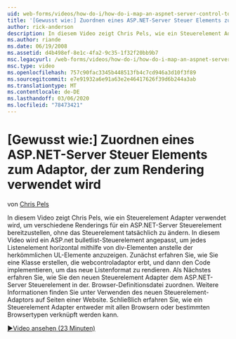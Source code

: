 ```yaml
---
uid: web-forms/videos/how-do-i/how-do-i-map-an-aspnet-server-control-to-the-adaptor-used-to-render-it
title: '[Gewusst wie:] Zuordnen eines ASP.NET-Server Steuer Elements zum Adaptor, der zum Rendering verwendet wird | Microsoft-Dokumentation'
author: rick-anderson
description: In diesem Video zeigt Chris Pels, wie ein Steuerelement Adapter verwendet wird, um verschiedene Renderings für ein ASP.NET-Server Steuerelement bereitzustellen, ohne dass die c...
ms.author: riande
ms.date: 06/19/2008
ms.assetid: d4b498ef-8e1c-4fa2-9c35-1f32f20bb9b7
msc.legacyurl: /web-forms/videos/how-do-i/how-do-i-map-an-aspnet-server-control-to-the-adaptor-used-to-render-it
msc.type: video
ms.openlocfilehash: 757c90fac3345b448513fb4c7cd946a3d10f3f89
ms.sourcegitcommit: e7e91932a6e91a63e2e46417626f39d6b244a3ab
ms.translationtype: MT
ms.contentlocale: de-DE
ms.lasthandoff: 03/06/2020
ms.locfileid: "78473421"
---
```

# <a name="how-do-i-map-an-aspnet-server-control-to-the-adaptor-used-to-render-it"></a>[Gewusst wie:] Zuordnen eines ASP.NET-Server Steuer Elements zum Adaptor, der zum Rendering verwendet wird

von [Chris Pels](https://twitter.com/chrispels)

In diesem Video zeigt Chris Pels, wie ein Steuerelement Adapter verwendet wird, um verschiedene Renderings für ein ASP.NET-Server Steuerelement bereitzustellen, ohne das Steuerelement tatsächlich zu ändern. In diesem Video wird ein ASP.net bulletlist-Steuerelement angepasst, um jedes Listenelement horizontal mithilfe von div-Elementen anstelle der herkömmlichen UL-Elemente anzuzeigen. Zunächst erfahren Sie, wie Sie eine Klasse erstellen, die webcontroladaptor erbt, und dann den Code implementieren, um das neue Listenformat zu rendieren. Als Nächstes erfahren Sie, wie Sie den neuen Steuerelement Adapter dem ASP.NET-Server Steuerelement in der. Browser-Definitionsdatei zuordnen. Weitere Informationen finden Sie unter Verwenden des neuen Steuerelement-Adaptors auf Seiten einer Website. Schließlich erfahren Sie, wie ein Steuerelement Adapter entweder mit allen Browsern oder bestimmten Browsertypen verknüpft werden kann.

[&#9654;Video ansehen (23 Minuten)](https://channel9.msdn.com/Blogs/ASP-NET-Site-Videos/how-do-i-map-an-aspnet-server-control-to-the-adaptor-used-to-render-it)
